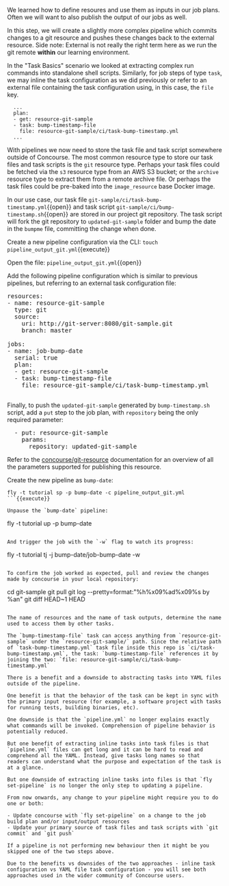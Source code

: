 We learned how to define resoures and use them as inputs in our job plans. Often we will want to also publish the output of our jobs as well.

In this step, we will create a slightly more complex pipeline which commits changes to a git resource and pushes these changes back to the external resource. Side note: External is not really the right term here as we run the git remote **within** our learning environment.

In the "Task Basics" scenario we looked at extracting complex run commands into standalone shell scripts. Similarly, for job steps of type `task`, we may inline the task configuration as we did previously or refer to an external file containing the task configuration using, in this case, the `file` key.

```
  ...
  plan:
  - get: resource-git-sample
  - task: bump-timestamp-file
    file: resource-git-sample/ci/task-bump-timestamp.yml
  ...
```

With pipelines we now need to store the task file and task script somewhere outside of Concourse. The most common resource type to store our task files and task scripts is the `git` resource type. Perhaps your task files could be fetched via the `s3` resource type from an AWS S3 bucket; or the `archive` resource type to extract them from a remote archive file. Or perhaps the task files could be pre-baked into the `image_resource` base Docker image.

In our use case, our task file `git-sample/ci/task-bump-timestamp.yml`{{open}} and task script `git-sample/ci/bump-timestamp.sh`{{open}} are stored in our project git repository. The task script will fork the git repository to `updated-git-sample` folder and bump the date in the `bumpme` file, committing the change when done.

Create a new pipeline configuration via the CLI: `touch pipeline_output_git.yml`{{execute}}

Open the file: `pipeline_output_git.yml`{{open}}

Add the following pipeline configuration which is similar to previous pipelines, but referring to an external task configuration file:

<pre class="file" data-filename="pipeline_output_git.yml" data-target="replace">
resources:
- name: resource-git-sample
  type: git
  source:
    uri: http://git-server:8080/git-sample.git
    branch: master

jobs:
- name: job-bump-date
  serial: true
  plan:
  - get: resource-git-sample
  - task: bump-timestamp-file
    file: resource-git-sample/ci/task-bump-timestamp.yml
    </pre>

Finally, to push the `updated-git-sample` generated by `bump-timestamp.sh` script, add a `put` step to the job plan, with `repository` being the only required parameter:

<pre class="file" data-filename="pipeline_output_git.yml" data-target="append">  - put: resource-git-sample
    params:
      repository: updated-git-sample
</pre>

Refer to the [concourse/git-resource](https://github.com/concourse/git-resource#out-push-to-a-repository) documentation for an overview of all the parameters supported for publishing this resource.

Create the new pipeline as `bump-date`:

```
fly -t tutorial sp -p bump-date -c pipeline_output_git.yml
```{{execute}}

Unpause the `bump-date` pipeline:

```
fly -t tutorial up -p bump-date
```{{execute}}

And trigger the job with the `-w` flag to watch its progress:

```
fly -t tutorial tj -j bump-date/job-bump-date -w
```{{execute}}

To confirm the job worked as expected, pull and review the changes made by concourse in your local repository:

```
cd git-sample
git pull
git log --pretty=format:"%h%x09%ad%x09%s by %an"
git diff HEAD~1 HEAD
```{{execute}}

The name of resources and the name of task outputs, determine the name used to access them by other tasks.

The `bump-timestamp-file` task can access anything from `resource-git-sample` under the `resource-git-sample/` path. Since the relative path of `task-bump-timestamp.yml` task file inside this repo is `ci/task-bump-timestamp.yml`, the task: `bump-timestamp-file` references it by joining the two: `file: resource-git-sample/ci/task-bump-timestamp.yml`

There is a benefit and a downside to abstracting tasks into YAML files outside of the pipeline.

One benefit is that the behavior of the task can be kept in sync with the primary input resource (for example, a software project with tasks for running tests, building binaries, etc).

One downside is that the `pipeline.yml` no longer explains exactly what commands will be invoked. Comprehension of pipeline behavior is potentially reduced.

But one benefit of extracting inline tasks into task files is that `pipeline.yml` files can get long and it can be hard to read and comprehend all the YAML. Instead, give tasks long names so that readers can understand what the purpose and expectation of the task is at a glance.

But one downside of extracting inline tasks into files is that `fly set-pipeline` is no longer the only step to updating a pipeline.

From now onwards, any change to your pipeline might require you to do one or both:

- Update concourse with `fly set-pipeline` on a change to the job build plan and/or input/output resources
- Update your primary source of task files and task scripts with `git commit` and `git push`

If a pipeline is not performing new behaviour then it might be you skipped one of the two steps above.

Due to the benefits vs downsides of the two approaches - inline task configuration vs YAML file task configuration - you will see both approaches used in the wider community of Concourse users.

